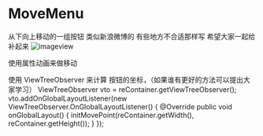 # MoveMenu
从下向上移动的一组按钮 类似新浪微博的
有些地方不合适那样写 希望大家一起给补起来
![imageview](https://github.com/locatwang/MoveMenu/raw/master/descPic/move.gif)


使用属性动画来做移动

使用 ViewTreeObserver 来计算 按钮的坐标，（如果谁有更好的方法可以提出大家学习）
    ViewTreeObserver vto = reContainer.getViewTreeObserver();
        vto.addOnGlobalLayoutListener(new ViewTreeObserver.OnGlobalLayoutListener() {
            @Override
            public void onGlobalLayout() {
                initMovePoint(reContainer.getWidth(), reContainer.getHeight());
            }
        });


